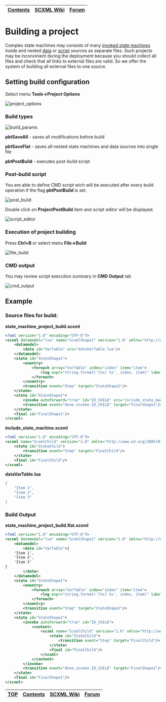 <a name="top-anchor"/>

| [Contents](../README.md#table-of-contents) | [SCXML Wiki](https://alexzhornyak.github.io/SCXML-tutorial/) | [Forum](https://github.com/alexzhornyak/ScxmlEditor-Tutorial/discussions) |
|---|---|---|

# Building a project

Complex state machines may consists of many [invoked state machines](https://alexzhornyak.github.io/SCXML-tutorial/Doc/invoke.html) inside and nested [data](https://alexzhornyak.github.io/SCXML-tutorial/Doc/datamodel.html#data) or [script](https://alexzhornyak.github.io/SCXML-tutorial/Doc/script.html) sources as separate files.
Such projects may be inconvinient during the deployment because you should collect all files and check that all links to external files are valid.
So we offer the system of building all external files to one source.

## Setting build configuration
Select menu **Tools->Project Options**

![project_options](../Images/ProjectBuild_ProjectOptions.png)

### Build types

![build_params](../Images/ProjectBuild_BuildTypes.png)

**pbtSaveAll** - saves all modifications before build

**pbtSaveFlat** - saves all nested state machines and data sources into single file

**pbtPostBuild** - executes post-build script

### Post-build script
You are able to define CMD script wich will be executed after every build operation if the flag **pbtPostBuild** is set.

![post_build](../Images/ProjectBuild_PostBuild.png)

Double click on **ProjectPostBuild** item and script editor will be displayed.

![script_editor](../Images/ProjectBuild_PostBuildScript.png)

### Execution of project building
Press **Ctrl+B** or select menu **File->Build**

![file_build](../Images/ProjectBuild_FileBuild.png)

### CMD output
You may review script execution summary in **CMD Output** tab

![cmd_output](../Images/ProjectBuild_PostBuildCMDOutput.png)

## Example

### Source files for build:

**state_machine_project_build.scxml**
```xml
<?xml version="1.0" encoding="UTF-8"?>
<scxml datamodel="lua" name="ScxmlShape1" version="1.0" xmlns="http://www.w3.org/2005/07/scxml">
	<datamodel>
		<data id="VarTable" src="dataVarTable.lua"/>
	</datamodel>
	<state id="StateShape1">
		<onentry>
			<foreach array="VarTable" index="index" item="item">
				<log expr="string.format('[%s] %s', index, item)" label="INFO"/>
			</foreach>
		</onentry>
		<transition event="Step" target="StateShape2"/>
	</state>
	<state id="StateShape2">
		<invoke autoforward="true" id="ID_CHILD" src="include_state_machine.scxml"/>
		<transition event="done.invoke.ID_CHILD" target="FinalShape1"/>
	</state>
	<final id="FinalShape1"/>
</scxml>
```
**include_state_machine.scxml**
```xml
<?xml version="1.0" encoding="UTF-8"?>
<scxml name="ScxmlChild" version="1.0" xmlns="http://www.w3.org/2005/07/scxml">
	<state id="StateChild">
		<transition event="Step" target="FinalChild"/>
	</state>
	<final id="FinalChild"/>
</scxml>
```
**dataVarTable.lua**
```lua
{
    "Item 1",
    "Item 2",
    "Item 3"    
}
```

### Build Output
**state_machine_project_build.flat.scxml**
```xml
<?xml version="1.0" encoding="UTF-8"?>
<scxml datamodel="lua" name="ScxmlShape1" version="1.0" xmlns="http://www.w3.org/2005/07/scxml">
	<datamodel>
		<data id="VarTable">{
    'Item 1',
    'Item 2',
    'Item 3'    
}
		</data>
	</datamodel>
	<state id="StateShape1">
		<onentry>
			<foreach array="VarTable" index="index" item="item">
				<log expr="string.format('[%s] %s', index, item)" label="INFO"/>
			</foreach>
		</onentry>
		<transition event="Step" target="StateShape2"/>
	</state>
	<state id="StateShape2">
		<invoke autoforward="true" id="ID_CHILD">
			<content>
				<scxml name="ScxmlChild" version="1.0" xmlns="http://www.w3.org/2005/07/scxml">
					<state id="StateChild">
						<transition event="Step" target="FinalChild"/>
					</state>
					<final id="FinalChild"/>
				</scxml>
			</content>
		</invoke>
		<transition event="done.invoke.ID_CHILD" target="FinalShape1"/>
	</state>
	<final id="FinalShape1"/>
</scxml>
```

| [TOP](#top-anchor) | [Contents](../README.md#table-of-contents) | [SCXML Wiki](https://alexzhornyak.github.io/SCXML-tutorial/) | [Forum](https://github.com/alexzhornyak/ScxmlEditor-Tutorial/discussions) |
|---|---|---|---|
